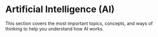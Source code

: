 # Artificial Intelligence (AI)

This section covers the most important topics, concepts, and ways of thinking to help you understand how AI works.